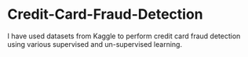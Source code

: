 # Credit-Card-Fraud-Detection
I have used datasets from Kaggle to perform credit card fraud detection using various supervised and un-supervised learning.

